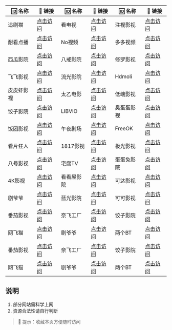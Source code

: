 | 🆔 名称       | 🔗 链接 | 🆔 名称       | 🔗 链接 | 🆔 名称       | 🔗 链接 |
|-------------|-------|-------------|-------|-------------|-------|
| 追剧猫 | [点击访问](https://www.feiwang.cc/zjm/) | 看电视 | [点击访问](https://kandianshi.net/) | 注视影视 | [点击访问](https://gaze.run/) |
| 耐看点播 | [点击访问](https://www.nkdvd.com/) | No视频 | [点击访问](https://www.novipnoad.net/) | 多多视频 | [点击访问](https://www.duoduotv.cc/) |
| 西瓜影院 | [点击访问](https://www.a6club.com/) | 八戒影院 | [点击访问](http://www.bjys.xyz/) | 修罗影视 | [点击访问](https://www.xlys01.com/) |
| 飞飞影视 | [点击访问](https://www.ffys.fun/) | 流光影院 | [点击访问](https://www.gyf.lol/) | Hdmoli | [点击访问](https://www.hdmoli.pro/) |
| 皮皮虾影视 | [点击访问](http://www.ppxys.vip/) | 太乙电影 | [点击访问](https://ww88.taieea.sbs/) | 低端影视 | [点击访问](https://ddys.pro/) |
| 饺子影院 | [点击访问](https://www.jiaozi.me/) | LIBVIO | [点击访问](https://www.libvio.cc/) | 臭蛋蛋影视 | [点击访问](https://cddys1.me/) |
| 饭团影视 | [点击访问](https://www.fantuan.vip/) | 午夜剧场 | [点击访问](https://wyjc.life/) | FreeOK | [点击访问](https://www.freeok.la/) |
| 看片狂人 | [点击访问](https://www.kpkuang.one/) | 1817影视 | [点击访问](https://sn1817.com/) | 极光影视 | [点击访问](https://www.jigys.com/) |
| 八号影视 | [点击访问](https://www.bahaotv.com/) | 宅腐TV | [点击访问](https://www.fuju1.tv/) | 蛋蛋兔影院 | [点击访问](https://www.dandantu.cc/) |
| 4K影视 | [点击访问](https://www.4kvm.tv/) | 看看屋影院 | [点击访问](https://www.kankanwu.cc/) | 可达影视 | [点击访问](http://www.kedays.top/) |
| 剧爷爷 | [点击访问](https://www.juyeye.cc/) | 蓝光影院 | [点击访问](https://www.languang.pro/) | 可可影视 | [点击访问](https://www.kkys03.com/) |
| 番茄影视 | [点击访问](https://www.yirenmeng.com/) | 奈飞工厂 | [点击访问](https://www.netflixgc.com/) | 饺子影院 | [点击访问](https://www.jiaozi.me/) |
| 网飞猫 | [点击访问](https://www.ncat3.app/) | 剧爷爷 | [点击访问](https://www.juyeye.cc/) | 两个BT | [点击访问](https://www.bttwo.me/) |
| 番茄影视 | [点击访问](https://www.yirenmeng.com/) | 奈飞工厂 | [点击访问](https://www.netflixgc.com/) | 饺子影院 | [点击访问](https://www.jiaozi.me/) |
| 网飞猫 | [点击访问](https://www.ncat3.app/) | 剧爷爷 | [点击访问](https://www.juyeye.cc/) | 两个BT | [点击访问](https://www.bttwo.me/) |

## 说明
1. 部分网站需科学上网
2. 资源合法性请自行判断

> 📢 提示：收藏本页方便随时访问
